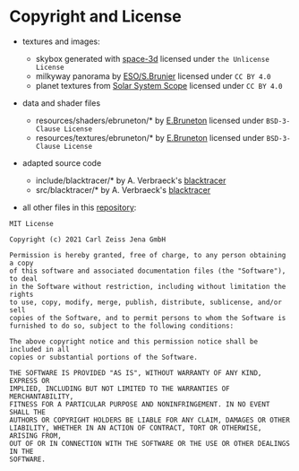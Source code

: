 # Copyright and License

- textures and images:
	- skybox generated with [space-3d](https://github.com/wwwtyro/space-3d) licensed under ```the Unlicense License```
	- milkyway panorama by [ESO/S.Brunier](https://www.eso.org/public/germany/images/eso0932a/) licensed under ```CC BY 4.0```
	- planet textures from [Solar System Scope](https://www.solarsystemscope.com/textures/) licensed under ```CC BY 4.0```

- data and shader files
	- resources/shaders/ebruneton/* by [E.Bruneton](https://github.com/ebruneton/black_hole_shader) licensed under ```BSD-3-Clause License```
	- resources/textures/ebruneton/* by [E.Bruneton](https://github.com/ebruneton/black_hole_shader) licensed under ```BSD-3-Clause License```

- adapted source code 
	- include/blacktracer/* by A. Verbraeck's [blacktracer](https://github.com/annemiekie/blacktracer)
	- src/blacktracer/* by A. Verbraeck's [blacktracer](https://github.com/annemiekie/blacktracer)

- all other files in this [repository](https://github.com/brosefine/BlackHoleVis):
```
MIT License

Copyright (c) 2021 Carl Zeiss Jena GmbH

Permission is hereby granted, free of charge, to any person obtaining a copy
of this software and associated documentation files (the "Software"), to deal
in the Software without restriction, including without limitation the rights
to use, copy, modify, merge, publish, distribute, sublicense, and/or sell
copies of the Software, and to permit persons to whom the Software is
furnished to do so, subject to the following conditions:

The above copyright notice and this permission notice shall be included in all
copies or substantial portions of the Software.

THE SOFTWARE IS PROVIDED "AS IS", WITHOUT WARRANTY OF ANY KIND, EXPRESS OR
IMPLIED, INCLUDING BUT NOT LIMITED TO THE WARRANTIES OF MERCHANTABILITY,
FITNESS FOR A PARTICULAR PURPOSE AND NONINFRINGEMENT. IN NO EVENT SHALL THE
AUTHORS OR COPYRIGHT HOLDERS BE LIABLE FOR ANY CLAIM, DAMAGES OR OTHER
LIABILITY, WHETHER IN AN ACTION OF CONTRACT, TORT OR OTHERWISE, ARISING FROM,
OUT OF OR IN CONNECTION WITH THE SOFTWARE OR THE USE OR OTHER DEALINGS IN THE
SOFTWARE.
```
